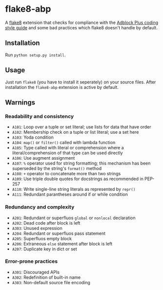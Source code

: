 # flake8-abp

A [flake8](https://flake8.readthedocs.io) extension that checks for compliance
with the [Adblock Plus coding style guide](https://adblockplus.org/coding-style#python)
and some bad practices which flake8 doesn't handle by default.


## Installation

Run `python setup.py install`.


## Usage

Just run `flake8` (you have to install it seperately) on your source files.
After installation the `flake8-abp` extension is active by default.


## Warnings

### Readability and consistency

* `A101`: Loop over a tuple or set literal; use lists for data that have order
* `A102`: Membership check on a tuple or list literal; use a set here
* `A103`: Yoda condition
* `A104`: `map()` or `filter()` called with lambda function
* `A105`: Type called with literal or comprehension where a
          literal/comprehension of that type can be used directly
* `A106`: Use augment assignment
* `A107`: `%` operator used for string formatting; this mechanism
          has been superseded by the string's `format()` method
* `A108`: `+` operator to concatenate more than two strings
* `A109`: Use triple double quotes for docstrings as recommended in PEP-257
* `A110`: Write single-line string literals as represented by `repr()`
* `A111`: Redundant parantheses around if or while condition


### Redundancy and complexity

* `A201`: Redundant or superfluos `global` or `nonlocal` declaration
* `A202`: Dead code after block is left
* `A303`: Unused expression
* `A204`: Redundant or superfluos pass statement
* `A205`: Superfluos empty block
* `A206`: Extraneous `else` statement after block is left
* `A207`: Duplicate key in dict or set


### Error-prone practices

* `A301`: Discouraged APIs
* `A302`: Redefinition of built-in name
* `A303`: Non-default source file encoding
